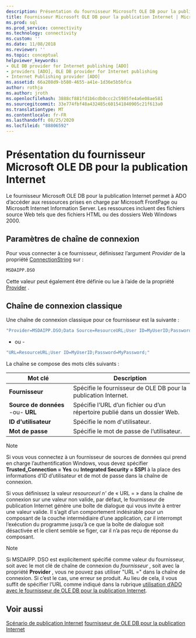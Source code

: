 ```yaml
---
description: Présentation du fournisseur Microsoft OLE DB pour la publication Internet
title: Fournisseur Microsoft OLE DB pour la publication Internet | Microsoft Docs
ms.prod: sql
ms.prod_service: connectivity
ms.technology: connectivity
ms.custom: ''
ms.date: 11/08/2018
ms.reviewer: ''
ms.topic: conceptual
helpviewer_keywords:
- OLE DB provider for Internet publishing [ADO]
- providers [ADO], OLE DB provider for Internet publishing
- Internet Publishing provider [ADO]
ms.assetid: 66a208d9-b580-4655-a41e-1d36e5b5bfca
author: rothja
ms.author: jroth
ms.openlocfilehash: 3888cf881fd1b6cdb0ccc2c5985fe4a6e08ae581
ms.sourcegitcommit: 33e774fbf48a432485c601541840905c21f613a0
ms.translationtype: MT
ms.contentlocale: fr-FR
ms.lasthandoff: 08/25/2020
ms.locfileid: "88806592"
---
```

# <a name="microsoft-ole-db-provider-for-internet-publishing-overview"></a>Présentation du fournisseur Microsoft OLE DB pour la publication Internet
Le fournisseur Microsoft OLE DB pour la publication Internet permet à ADO d’accéder aux ressources prises en charge par Microsoft FrontPage ou Microsoft Internet Information Server. Les ressources incluent des fichiers source Web tels que des fichiers HTML ou des dossiers Web Windows 2000.

## <a name="connection-string-parameters"></a>Paramètres de chaîne de connexion
 Pour vous connecter à ce fournisseur, définissez l’argument *Provider* de la propriété [ConnectionString](../../reference/ado-api/connectionstring-property-ado.md) sur :

```vb
MSDAIPP.DSO
```

 Cette valeur peut également être définie ou lue à l’aide de la propriété [Provider](../../reference/ado-api/provider-property-ado.md) .

## <a name="typical-connection-string"></a>Chaîne de connexion classique
 Une chaîne de connexion classique pour ce fournisseur est la suivante :

```vb
"Provider=MSDAIPP.DSO;Data Source=ResourceURL;User ID=MyUserID;Password=MyPassword;"
```

 - ou -

```vb
"URL=ResourceURL;User ID=MyUserID;Password=MyPassword;"
```

 La chaîne se compose des mots clés suivants :

|Mot clé|Description|
|-------------|-----------------|
|**Fournisseur**|Spécifie le fournisseur de OLE DB pour la publication Internet.|
|**Source de données** -ou- **URL**|Spécifie l’URL d’un fichier ou d’un répertoire publié dans un dossier Web.|
|**ID d'utilisateur**|Spécifie le nom d'utilisateur.|
|**Mot de passe**|Spécifie le mot de passe de l’utilisateur.|

> [!NOTE]
>  Si vous vous connectez à un fournisseur de sources de données qui prend en charge l’authentification Windows, vous devez spécifier **Trusted_Connection = Yes** ou **Integrated Security = SSPI** à la place des informations d’ID d’utilisateur et de mot de passe dans la chaîne de connexion.

 Si vous définissez la valeur *resourceurl n'* de « URL = » dans la chaîne de connexion sur une valeur non valide, par défaut, le fournisseur de publication Internet génère une boîte de dialogue qui vous invite à entrer une valeur valide. Il s’agit d’un comportement indésirable pour un composant de la couche intermédiaire d’une application, car il interrompt l’exécution du programme jusqu’à ce que la boîte de dialogue soit désactivée et le client semble se figer, car il n’a pas reçu de réponse du composant.

> [!NOTE]
>  Si MSDAIPP. DSO est explicitement spécifié comme valeur du fournisseur, soit avec le mot clé de chaîne de connexion du *fournisseur* , soit avec la propriété **Provider** , vous ne pouvez pas utiliser "URL =" dans la chaîne de connexion. Si c’est le cas, une erreur se produit. Au lieu de cela, il vous suffit de spécifier l’URL comme indiqué dans la rubrique [utilisation d’ADO avec le fournisseur de OLE DB pour la publication Internet](../data/the-ole-db-provider-for-internet-publishing.md).

## <a name="see-also"></a>Voir aussi
 [Scénario de publication Internet](../data/internet-publishing-scenario.md) [fournisseur de OLE DB pour la publication Internet](../data/the-ole-db-provider-for-internet-publishing.md)